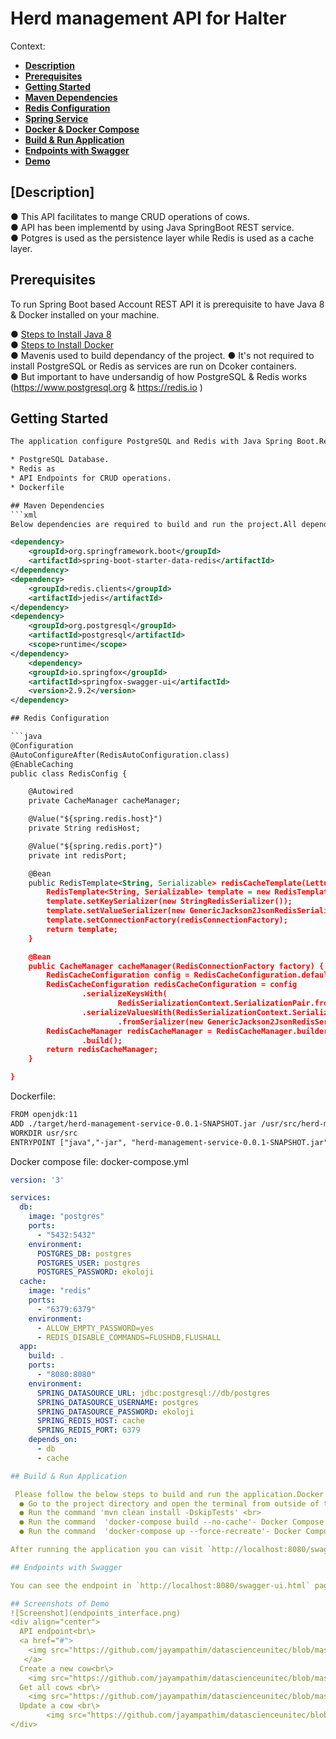 # Herd management API for Halter

Context:

  - [**Description**](#description)
  - [**Prerequisites**](#prerequisites)
  - [**Getting Started**](#getting-started)
  - [**Maven Dependencies**](#maven-dependencies)
  - [**Redis Configuration**](#redis-configuration)
  - [**Spring Service**](#spring-service)
  - [**Docker & Docker Compose**](#docker-docker-compose)
  - [**Build & Run Application**](#build-run-application)
  - [**Endpoints with Swagger**](#endpoints-with-swagger)
  - [**Demo**](#demo)


## [Description]

● This API facilitates to mange CRUD operations of cows.<br/>
● API has been implementd by using  Java SpringBoot REST service.<br/>
● Potgres is used as the persistence layer while Redis is used as a cache layer.<br/>

## Prerequisites

To run Spring Boot based Account REST API it is prerequisite to have Java 8 & Docker installed on your machine.<br/>

● [Steps to Install Java 8](https://www.oracle.com/technetwork/java/javase/downloads/jdk8-downloads-2133151.html)<br/>
● [Steps to Install Docker](https://docs.getting-starteddocker.com/install/) <br/>
● Mavenis used to build dependancy of the project.
● It's not required to install PostgreSQL or Redis as services are run on Dcoker containers.<br/>
● But important to have undersandig of how PostgreSQL & Redis works (https://www.postgresql.org & https://redis.io )<br/>


## Getting Started

```xml
The application configure PostgreSQL and Redis with Java Spring Boot.Redis is most popular tool to use for caching. It is widely usage in the web application development.the application uses Dockerfile and docker-compose.yml files to dockerize containers.Also Redis has been added with cache tag to docker-compose.yml file.Docker compose is a very useful tool to run more than one containers.<br/>

* PostgreSQL Database.
* Redis as
* API Endpoints for CRUD operations.
* Dockerfile

## Maven Dependencies
```xml
Below dependencies are required to build and run the project.All dependencies are placed in the pom.xml.

<dependency>
	<groupId>org.springframework.boot</groupId>
	<artifactId>spring-boot-starter-data-redis</artifactId>
</dependency>
<dependency>
	<groupId>redis.clients</groupId>
	<artifactId>jedis</artifactId>
</dependency>	
<dependency>
	<groupId>org.postgresql</groupId>
	<artifactId>postgresql</artifactId>
	<scope>runtime</scope>
</dependency>
	<dependency>
	<groupId>io.springfox</groupId>
	<artifactId>springfox-swagger-ui</artifactId>
	<version>2.9.2</version>
</dependency>

## Redis Configuration

```java
@Configuration
@AutoConfigureAfter(RedisAutoConfiguration.class)
@EnableCaching
public class RedisConfig {

	@Autowired
	private CacheManager cacheManager;

	@Value("${spring.redis.host}")
	private String redisHost;

	@Value("${spring.redis.port}")
	private int redisPort;

	@Bean
	public RedisTemplate<String, Serializable> redisCacheTemplate(LettuceConnectionFactory redisConnectionFactory) {
		RedisTemplate<String, Serializable> template = new RedisTemplate<>();
		template.setKeySerializer(new StringRedisSerializer());
		template.setValueSerializer(new GenericJackson2JsonRedisSerializer());
		template.setConnectionFactory(redisConnectionFactory);
		return template;
	}

	@Bean
	public CacheManager cacheManager(RedisConnectionFactory factory) {
		RedisCacheConfiguration config = RedisCacheConfiguration.defaultCacheConfig();
		RedisCacheConfiguration redisCacheConfiguration = config
				.serializeKeysWith(
						RedisSerializationContext.SerializationPair.fromSerializer(new StringRedisSerializer()))
				.serializeValuesWith(RedisSerializationContext.SerializationPair
						.fromSerializer(new GenericJackson2JsonRedisSerializer()));
		RedisCacheManager redisCacheManager = RedisCacheManager.builder(factory).cacheDefaults(redisCacheConfiguration)
				.build();
		return redisCacheManager;
	}

}
```

Dockerfile:
```xml
FROM openjdk:11
ADD ./target/herd-management-service-0.0.1-SNAPSHOT.jar /usr/src/herd-management-service-0.0.1-SNAPSHOT.jar
WORKDIR usr/src
ENTRYPOINT ["java","-jar", "herd-management-service-0.0.1-SNAPSHOT.jar"]
```

Docker compose file: docker-compose.yml

```yml
version: '3'

services:
  db:
    image: "postgres"
    ports:
      - "5432:5432"
    environment:
      POSTGRES_DB: postgres
      POSTGRES_USER: postgres
      POSTGRES_PASSWORD: ekoloji
  cache:
    image: "redis"
    ports: 
      - "6379:6379"
    environment:
      - ALLOW_EMPTY_PASSWORD=yes
      - REDIS_DISABLE_COMMANDS=FLUSHDB,FLUSHALL
  app:
    build: .
    ports:
      - "8080:8080"
    environment:
      SPRING_DATASOURCE_URL: jdbc:postgresql://db/postgres
      SPRING_DATASOURCE_USERNAME: postgres
      SPRING_DATASOURCE_PASSWORD: ekoloji
      SPRING_REDIS_HOST: cache
      SPRING_REDIS_PORT: 6379
    depends_on:
      - db
      - cache

## Build & Run Application

 Please follow the below steps to build and run the application.Docker Compose Build and Run<br/>
  ● Go to the project directory and open the terminal from outside of the project directory.<br/>
  ● Run the command 'mvn clean install -DskipTests' <br>
  ● Run the command  'docker-compose build --no-cache'- Docker Compose Build <br/>
  ● Run the command  'docker-compose up --force-recreate'- Docker Compose Run <br/>

After running the application you can visit `http://localhost:8080/swagger-ui.html`<br/>	

## Endpoints with Swagger

You can see the endpoint in `http://localhost:8080/swagger-ui.html` page.Application used Swagger for visualization of API endpoints.<br>

## Screenshots of Demo
![Screenshot](endpoints_interface.png)
<div align="center">
  API endpoint<br\>
  <a href="#">
  	<img src="https://github.com/jayampathim/datascienceunitec/blob/master/endpoints_interface.png">
   </a>
  Create a new cow<br\>
  	<img src="https://github.com/jayampathim/datascienceunitec/blob/master/endpoints_interface.png"
  Get all cows <br\>
  	<img src="https://github.com/jayampathim/datascienceunitec/blob/master/getAllCows.png" alt="Spring Boot + Redis + PostgreSQL Caching">
  Update a cow <br\>
        <img src="https://github.com/jayampathim/datascienceunitec/blob/master/update_cow.png" alt="Spring Boot + Redis + PostgreSQL Caching">	
</div>

